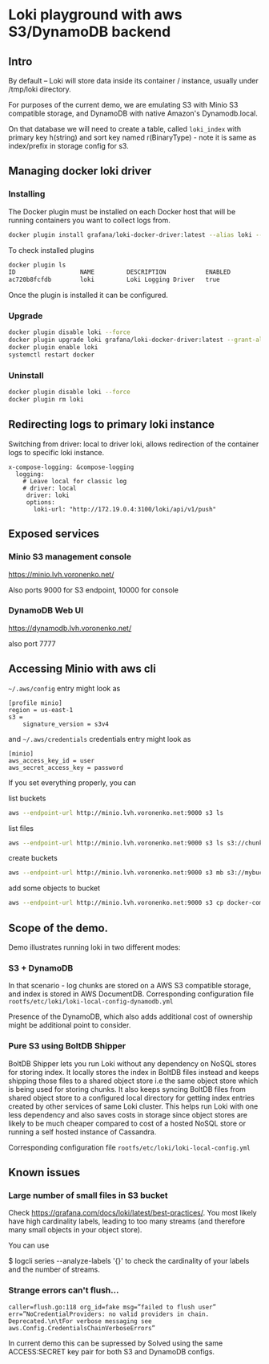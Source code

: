 # Loki playground with aws S3/DynamoDB backend

## Intro

By default – Loki will store data inside its container / instance, usually under /tmp/loki directory.

For purposes of the current demo, we are emulating S3 with Minio S3 compatible storage, and DynamoDB
with native Amazon's Dynamodb.local.

On that database we will need to create a table, called `loki_index` with primary key h(string)
and sort key named r(BinaryType) - note it is same as index/prefix in storage config for s3.

## Managing docker loki driver

### Installing
The Docker plugin must be installed on each Docker host that will be running containers you want to collect logs from.

```sh
docker plugin install grafana/loki-docker-driver:latest --alias loki --grant-all-permissions
```

To check installed plugins

```sh
docker plugin ls
ID                  NAME         DESCRIPTION           ENABLED
ac720b8fcfdb        loki         Loki Logging Driver   true
```
Once the plugin is installed it can be configured.

### Upgrade

```sh
docker plugin disable loki --force
docker plugin upgrade loki grafana/loki-docker-driver:latest --grant-all-permissions
docker plugin enable loki
systemctl restart docker
```

### Uninstall

```sh
docker plugin disable loki --force
docker plugin rm loki
```

## Redirecting logs to primary loki instance

Switching from driver: local to driver loki, allows redirection of the container logs to specific loki instance.

```
x-compose-logging: &compose-logging
  logging:
    # Leave local for classic log
    # driver: local
     driver: loki
     options:
       loki-url: "http://172.19.0.4:3100/loki/api/v1/push"
```

## Exposed services

### Minio S3 management console

https://minio.lvh.voronenko.net/

Also ports 9000 for S3 endpoint, 10000 for console

### DynamoDB Web UI

https://dynamodb.lvh.voronenko.net/

also port 7777

## Accessing Minio with aws cli

`~/.aws/config` entry might look as

```
[profile minio]
region = us-east-1
s3 =
    signature_version = s3v4
```

and `~/.aws/credentials` credentials entry might look as

```
[minio]
aws_access_key_id = user
aws_secret_access_key = password
```

If you set everything properly, you can

list buckets

```sh
aws --endpoint-url http://minio.lvh.voronenko.net:9000 s3 ls
```

list files

```sh
aws --endpoint-url http://minio.lvh.voronenko.net:9000 s3 ls s3://chunks
```

create buckets

```sh
aws --endpoint-url http://minio.lvh.voronenko.net:9000 s3 mb s3://mybucket
```

add some objects to bucket

```sh
aws --endpoint-url http://minio.lvh.voronenko.net:9000 s3 cp docker-compose.yml s3://mybucket
```

## Scope of the demo.

Demo illustrates running loki in two different modes:

### S3 + DynamoDB

In that scenario - log chunks are stored on a AWS S3 compatible storage, and index is stored in AWS DocumentDB.
Corresponding configuration file `rootfs/etc/loki/loki-local-config-dynamodb.yml`

Presence of the DynamoDB, which also adds additional cost of ownership might be additional point to consider.

### Pure S3 using BoltDB Shipper

BoltDB Shipper lets you run Loki without any dependency on NoSQL stores for storing index. It locally stores the index in BoltDB files instead and keeps shipping those files to a shared object store i.e the same object store which is being used for storing chunks. It also keeps syncing BoltDB files from shared object store to a configured local directory for getting index entries created by other services of same Loki cluster. This helps run Loki with one less dependency and also saves costs in storage since object stores are likely to be much cheaper compared to cost of a hosted NoSQL store or running a self hosted instance of Cassandra.

Corresponding configuration file `rootfs/etc/loki/loki-local-config.yml`

## Known issues

### Large number of small files in S3 bucket

Check https://grafana.com/docs/loki/latest/best-practices/. You most likely have high cardinality labels, leading to too many streams (and therefore many small objects in your object store).

You can use

$ logcli series --analyze-labels '{}'
to check the cardinality of your labels and the number of streams.


### Strange errors can't flush...

```
caller=flush.go:118 org_id=fake msg=”failed to flush user” err=”NoCredentialProviders: no valid providers in chain. Deprecated.\n\tFor verbose messaging see aws.Config.CredentialsChainVerboseErrors”
```

In current demo this can be supressed by Solved using the same ACCESS:SECRET key pair for both S3 and DynamoDB configs.
